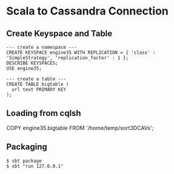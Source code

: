 Scala to Cassandra Connection
=============================

## Create Keyspace and Table
```
--- create a namespace ---
CREATE KEYSPACE engine35 WITH REPLICATION = { 'class' : 'SimpleStrategy', 'replication_factor' : 1 };
DESCRIBE KEYSPACES;
USE engine35;

--- create a table ---
CREATE TABLE bigtable (
  url text PRIMARY KEY
);
```
## Loading from cqlsh
COPY engine35.bigtable FROM '/home/temp/sort3DCAVs';

## Packaging
```
$ sbt package
$ sbt "run 127.0.0.1"

```
